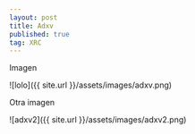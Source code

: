 ```yaml
---
layout: post
title: Adxv
published: true
tag: XRC
---
```



Imagen

![lolo]({{ site.url }}/assets/images/adxv.png)


Otra imagen

![adxv2]({{ site.url }}/assets/images/adxv2.png)
